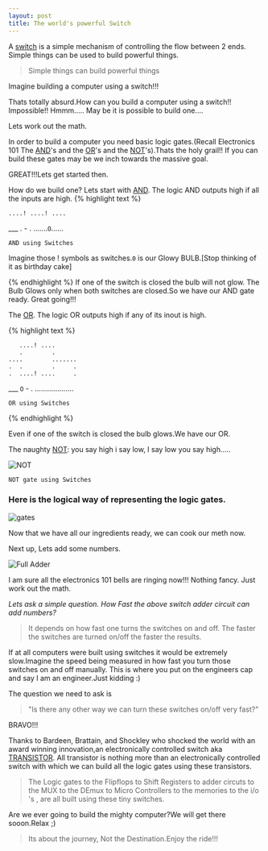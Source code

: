```yaml
---
layout: post
title: The world's powerful Switch
---
```

A [switch](https://en.wikipedia.org/wiki/Switch) is a simple mechanism of controlling the flow between 2 ends. Simple things can be used to build powerful things.

> Simple things can build powerful things

Imagine building a computer using a switch!!!

Thats totally absurd.How can you build a computer using a switch!! Impossible!!
Hmmm.....
May be it is possible to build one....

Lets work out the math.

In order to build a computer you need basic logic gates.(Recall Electronics 101 The [AND](https://en.wikibooks.org/wiki/Electronics/Basic_gates)'s and the [OR](https://en.wikibooks.org/wiki/Electronics/Basic_gates)'s and the [NOT](https://en.wikibooks.org/wiki/Electronics/Basic_gates)'s).Thats the holy grail!!
If you can build these gates may be we inch towards the massive goal.

GREAT!!!Lets get started then.

How do we build one?
Lets start with [AND](https://en.wikibooks.org/wiki/Electronics/Basic_gates). The logic AND outputs high if all the inputs are high.
{% highlight text %}

    ....! ....! ....
   ___              .
    -              .
    .......`O`......
    
    AND using Switches
    
 Imagine those ! symbols as switches.`0` is our Glowy BULB.[Stop thinking of it as birthday cake]

{% endhighlight %}
If one of the switch is closed the bulb will not glow. The Bulb Glows only when both switches are closed.So we have our AND gate ready. Great going!!!

The [OR](https://en.wikibooks.org/wiki/Electronics/Basic_gates).
The logic OR outputs high if any of its inout is high.

{% highlight text %}

       ....! ....
       .        .
    ....        .......
    .  .        .     .
    .  ....! ....     .
   ___               `O`
    -                 .
    ...................
    
    OR using Switches

{% endhighlight %}

Even if one of the switch is closed the bulb glows.We have our OR.

The naughty [NOT](https://en.wikibooks.org/wiki/Electronics/Basic_gates):
you say high i say low, I say low you say high.....

![NOT](http://www.electronics-tutorials.ws/boolean/boo11.gif?81223b)    
    
    NOT gate using Switches

### Here is the logical way of representing the logic gates.
![gates](http://www.waitingforfriday.com/images/8/81/Slide6.PNG)

Now that we have all our ingredients ready, we can cook our meth now.

Next up, Lets add some numbers.

![Full Adder](http://www.waitingforfriday.com/images/8/83/Slide10.PNG) 

I am sure all the electronics 101 bells are ringing now!!!
Nothing fancy. Just work out the math.

<i>Lets ask a simple question. How Fast the above switch adder circuit can add numbers?</i>

>It depends on how fast one turns the switches on and off.
The faster the switches are turned on/off the faster the results.

If at all computers were built using switches it would be extremely slow.Imagine the speed being measured in how fast you turn those switches on and off manually. This is where you put on the engineers cap and say I am an engineer.Just kidding :)

The question we need to ask is 

>"Is there any other way we can turn these switches on/off very fast?"

BRAVO!!!

Thanks to Bardeen, Brattain, and Shockley who shocked the world with an award winning innovation,an  electronically controlled switch aka [TRANSISTOR](https://www.youtube.com/watch?v=IcrBqCFLHIY).
All transistor is nothing more than an electronically controlled switch with which we can build all the logic gates using these transistors.

>The Logic gates to the Flipflops to Shift Registers to adder circuts to the MUX to the DEmux to Micro Controllers to the memories to the i/o 's , are all built using these tiny switches.



Are we ever going to build the mighty computer?We will get there sooon.Relax ;)

>Its about the journey, Not the Destination.Enjoy the ride!!!
